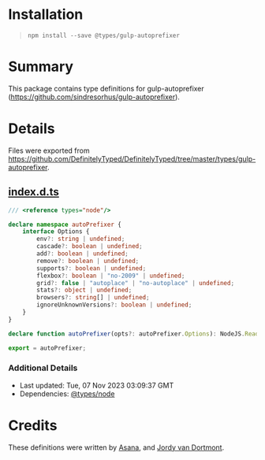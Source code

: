 # Installation
> `npm install --save @types/gulp-autoprefixer`

# Summary
This package contains type definitions for gulp-autoprefixer (https://github.com/sindresorhus/gulp-autoprefixer).

# Details
Files were exported from https://github.com/DefinitelyTyped/DefinitelyTyped/tree/master/types/gulp-autoprefixer.
## [index.d.ts](https://github.com/DefinitelyTyped/DefinitelyTyped/tree/master/types/gulp-autoprefixer/index.d.ts)
````ts
/// <reference types="node"/>

declare namespace autoPrefixer {
    interface Options {
        env?: string | undefined;
        cascade?: boolean | undefined;
        add?: boolean | undefined;
        remove?: boolean | undefined;
        supports?: boolean | undefined;
        flexbox?: boolean | "no-2009" | undefined;
        grid?: false | "autoplace" | "no-autoplace" | undefined;
        stats?: object | undefined;
        browsers?: string[] | undefined;
        ignoreUnknownVersions?: boolean | undefined;
    }
}

declare function autoPrefixer(opts?: autoPrefixer.Options): NodeJS.ReadWriteStream;

export = autoPrefixer;

````

### Additional Details
 * Last updated: Tue, 07 Nov 2023 03:09:37 GMT
 * Dependencies: [@types/node](https://npmjs.com/package/@types/node)

# Credits
These definitions were written by [Asana](https://asana.com), and [Jordy van Dortmont](https://github.com/jordyvandortmont).
